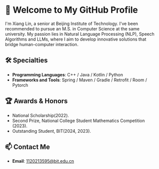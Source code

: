 # 👋 Welcome to My GitHub Profile

I'm Xiang Lin, a senior at Beijing Institute of Technology. I've been recommended to pursue an M.S. in Computer Science at the same university. My passion lies in Natural Language Processing (NLP), Speech Algorithms and LLMs, where I aim to develop innovative solutions that bridge human-computer interaction.

## 🛠️ Specialties
- **Programming Languages**: C++ / Java / Kotlin / Python
- **Frameworks and Tools**: Spring / Maven / Gradle / Retrofit / Room / Pytorch

## 🏆 Awards & Honors
- National Scholarship(2022).
- Second Prize, National College Student Mathematics Competition (2023).
- Outstanding Student, BIT(2024, 2023).

## 📫 Contact Me
- **Email**: 1120213595@bit.edu.cn
